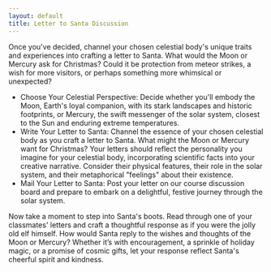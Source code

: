```yaml
---
layout: default
title: Letter to Santa Discussion
---
```


 Once you've decided, channel your chosen celestial body's unique traits and experiences into crafting a letter to Santa. What would the Moon or Mercury ask for Christmas? Could it be protection from meteor strikes, a wish for more visitors, or perhaps something more whimsical or unexpected?

- Choose Your Celestial Perspective: Decide whether you'll embody the Moon, Earth's loyal companion, with its stark landscapes and historic footprints, or Mercury, the swift messenger of the solar system, closest to the Sun and enduring extreme temperatures.
- Write Your Letter to Santa:  Channel the essence of your chosen celestial body as you craft a letter to Santa. What might the Moon or Mercury want for Christmas? Your letters should reflect the personality you imagine for your celestial body, incorporating scientific facts into your creative narrative. Consider their physical features, their role in the solar system, and their metaphorical "feelings" about their existence.
- Mail Your Letter to Santa: Post your letter on our course discussion board and prepare to embark on a delightful, festive journey through the solar system. 

Now take a moment to step into Santa's boots. Read through one of your classmates' letters and craft a thoughtful response as if you were the jolly old elf himself. How would Santa reply to the wishes and thoughts of the Moon or Mercury? Whether it’s with encouragement, a sprinkle of holiday magic, or a promise of cosmic gifts, let your response reflect Santa's cheerful spirit and kindness.
